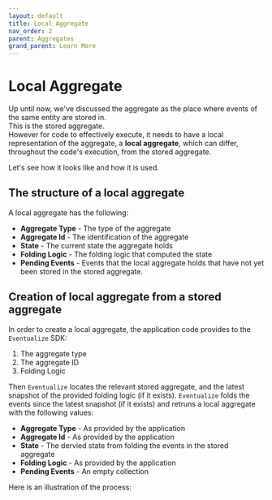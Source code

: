 ```yaml
---
layout: default
title: Local Aggregate
nav_order: 2
parent: Aggregates
grand_parent: Learn More
---
```


# Local Aggregate
Up until now, we've discussed the aggregate as the place where events of the same entity are stored in.<br>
This is the stored aggregate.<br>
However for code to effectively execute, it needs to have a local representation of the aggregate, a **local aggregate**, which can differ, throughout the code's execution, from the stored aggregate.

Let's see how it looks like and how it is used.

## The structure of a local aggregate
A local aggregate has the following:
* **Aggregate Type** - The type of the aggregate
* **Aggregate Id** - The identification of the aggregate
* **State** - The current state the aggregate holds
* **Folding Logic** - The folding logic that computed the state
* **Pending Events** - Events that the local aggregate holds that have not yet been stored in the stored aggregate.

## Creation of local aggregate from a stored aggregate
In order to create a local aggregate, the application code provides to the `Eventualize` SDK:
1. The aggregate type
2. The aggregate ID
3. Folding Logic

Then `Eventualize` locates the relevant stored aggregate, and the latest snapshot of the provided folding logic (if it exists). `Eventualize` folds the events since the latest snapshot (if it exists) and retruns a local aggregate with the following values:
* **Aggregate Type** - As provided by the application
* **Aggregate Id** - As provided by the application
* **State** - The dervied state from folding the events in the stored aggregate
* **Folding Logic** - As provided by the application
* **Pending Events** - An empty collection

Here is an illustration of the process:
